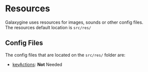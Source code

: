# Resources
Galaxygine uses resources for images, sounds or other config files.  
The resources default location is `src/res/`

## Config Files
The config files that are located on the `src/res/` folder are:  

-   [keyActions](keyAction.md): **Not** Needed
